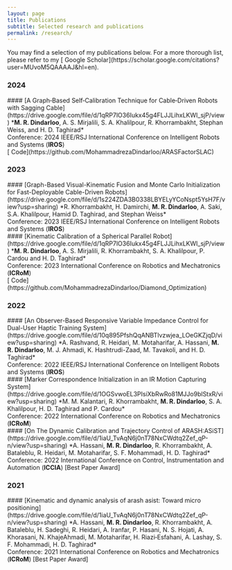 ```yaml
---
layout: page
title: Publications
subtitle: Selected research and publications
permalink: /research/
---
```


<div class="pretty-links">

<div class="lead lead-about">You may find a selection of my publications below. For a more thorough list, please refer to my [<i class="fa fa-flask"></i>
 Google Scholar](https://scholar.google.com/citations?user=MUvoM5QAAAAJ&hl=en).
</div>


<!-- ## Selected Publications -->

### 2024
<div class="grid">
#### [A Graph‑Based Self‑Calibration Technique for Cable‑Driven Robots with Sagging Cable](https://drive.google.com/file/d/1qRP7lO36Iukx45g4FLJJLihxLKWI_sjP/view)
*<strong>M. R. Dindarloo</strong>, A. S. Mirjalili, S. A. Khalilpour, R. Khorrambakht, Stephan Weiss, and H. D. Taghirad* <br>
Conference: 2024 IEEE/RSJ International Conference on Intelligent Robots and Systems (<strong>IROS</strong>) <br>
[<i class="fa fa-github-square"></i> Code](https://github.com/MohammadrezaDindarloo/ARASFactorSLAC)
</div>


### 2023
<div class="grid">
#### [Graph-Based Visual-Kinematic Fusion and Monte Carlo Initialization for Fast-Deployable Cable-Driven Robots](https://drive.google.com/file/d/1s224ZDA3B0338LBYELyYCoNspt5YsH7F/view?usp=sharing)
*R. Khorrambakht, H. Damirchi, <strong>M. R. Dindarloo</strong>, A. Saki, S.A. Khalilpour, Hamid D. Taghirad, and Stephan Weiss* <br>
Conference: 2023 IEEE/RSJ International Conference on Intelligent Robots and Systems (<strong>IROS</strong>)
</div>


<div class="grid">
#### [Kinematic Calibration of a Spherical Parallel Robot](https://drive.google.com/file/d/1qRP7lO36Iukx45g4FLJJLihxLKWI_sjP/view)
*<strong>M. R. Dindarloo</strong>, A. S. Mirjalili, R. Khorrambakht, S. A. Khalilpour, P. Cardou and H. D. Taghirad* <br>
Conference: 2023 International Conference on Robotics and Mechatronics (<strong>ICRoM</strong>) <br>
[<i class="fa fa-github-square"></i> Code](https://github.com/MohammadrezaDindarloo/Diamond_Optimization)
</div>

### 2022
<div class="grid">
#### [An Observer-Based Responsive Variable Impedance Control for Dual-User Haptic Training System](https://drive.google.com/file/d/10q895PfshQqANBTlvzwjea_LOeGKZjqD/view?usp=sharing)
*A. Rashvand, R. Heidari, M. Motaharifar, A. Hassani, <strong>M. R. Dindarloo</strong>, M. J. Ahmadi, K. Hashtrudi-Zaad, M. Tavakoli, and H. D. Taghirad* <br>
Conference: 2022 IEEE/RSJ International Conference on Intelligent Robots and Systems (<strong>IROS</strong>)
</div>

<div class="grid">
#### [Marker Correspondence Initialization in an IR Motion Capturing System](https://drive.google.com/file/d/1OGSvwoEL3PIsiXbRwRo81MJJo9blStxR/view?usp=sharing)
*M. M. Kalantari, R. Khorrambakht, <strong>M. R. Dindarloo</strong>, S. A. Khalilpour, H. D. Taghirad and P. Cardou* <br>
Conference: 2022 International Conference on Robotics and Mechatronics (<strong>ICRoM</strong>)
</div>

<div class="grid">
#### [On The Dynamic Calibration and Trajectory Control of ARASH:ASiST](https://drive.google.com/file/d/1iaU_TvAqN6j0nT78NxCWdtq2Zef_qP-n/view?usp=sharing)
*A. Hassani, <strong>M. R. Dindarloo</strong>, R. Khorrambakht, A. Bataleblu, R. Heidari, M. Motaharifar, S. F. Mohammadi, H. D. Taghirad* <br>
Conference: 2022 International Conference on Control, Instrumentation and Automation (<strong>ICCIA</strong>) [Best Paper Award]
</div>

### 2021
<div class="grid">
#### [Kinematic and dynamic analysis of arash asist: Toward micro positioning](https://drive.google.com/file/d/1iaU_TvAqN6j0nT78NxCWdtq2Zef_qP-n/view?usp=sharing)
*A. Hassani, <strong>M. R. Dindarloo</strong>, R. Khorrambakht, A. Bataleblu, H. Sadeghi, R. Heidari, A. Iranfar, P. Hasani, N. S. Hojati, A. Khorasani, N. KhajeAhmadi, M. Motaharifar, H. Riazi‑Esfahani, A. Lashay, S. F. Mohammadi, H. D. Taghirad* <br>
Conference: 2021 International Conference on Robotics and Mechatronics (<strong>ICRoM</strong>) [Best Paper Award]
</div>


